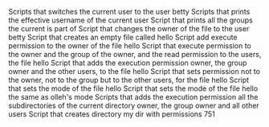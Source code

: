 Scripts that switches the current user to the user betty
Scripts that prints the effective username of the current user
Script that prints all the groups the current is part of
Script that changes the owner of the file to the user betty
Script that creates an empty file called hello
Script add execute permission to the owner of the file hello
Script that execute permission to the owner and the group of the owner, and the read permission to the users, the file hello
Script that adds the execution permission owner, the group owner and the other users, to the file hello
Script that sets permission not to the owner, not to the group but to the other users, for the file hello
Script that sets the mode of the file hello
Script that sets the mode of the file hello the same as olleh's mode
Scripts that adds the execution permission all the subdirectories of the current directory owner, the group owner and all other users
Script that creates directory my dir with permissions 751
